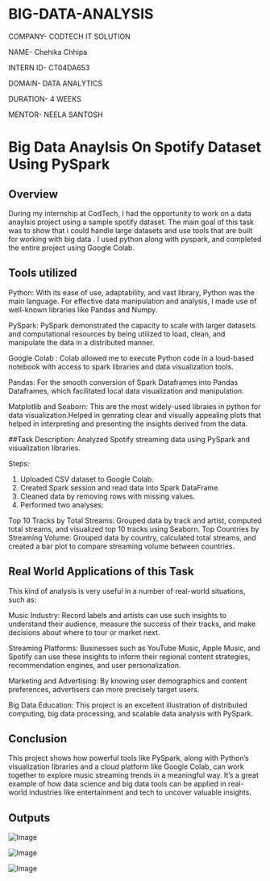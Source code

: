 # BIG-DATA-ANALYSIS
COMPANY- CODTECH IT SOLUTION

NAME- Chehika Chhipa

INTERN ID- CT04DA653

DOMAIN- DATA ANALYTICS

DURATION- 4 WEEKS

MENTOR- NEELA SANTOSH

# Big Data Anaylsis On Spotify Dataset Using PySpark

## Overview

During my internship at CodTech, I had the opportunity to work on a data anaylsis project using a sample spotify dataset. The main goal of this task was to show that i could handle large datasets and use tools that are built for working with big data . I used python along with pyspark, and completed the entire project using Google Colab.

## Tools utilized
Python: With its ease of use, adaptability, and vast library, Python was the main language. For effective data manipulation and analysis, I made use of well-known libraries like Pandas and Numpy.

PySpark: PySpark demonstrated the capacity to scale with larger datasets and computational resources by being utilized to load, clean, and manipulate the data in a distributed manner.

Google Colab :
Colab allowed me to execute Python code in a loud-based notebook with access to spark libraries and data visualization tools.

Pandas: 
For the smooth conversion of Spark Dataframes into Pandas Dataframes, which facilitated local data visualization and manipulation.

Matplotlib and Seaborn:
This are the most widely-used libraies in python for data visualization.Helped in genrating clear and visually appealing plots that helped in interpreting and presenting the insights derived from the data.

##Task Description: Analyzed Spotify streaming data using PySpark and visualization libraries.

Steps:

1. Uploaded CSV dataset to Google Colab.
2. Created Spark session and read data into Spark DataFrame.
3. Cleaned data by removing rows with missing values.
4. Performed two analyses:

 Top 10 Tracks by Total Streams: Grouped data by track and artist, computed total streams, and visualized top 10 tracks using Seaborn.
 Top Countries by Streaming Volume: Grouped data by country, calculated total streams, and created a bar plot to compare streaming volume between countries.
 
 ## Real World Applications of this Task

 This kind of analysis is very useful in a number of real-world situations, such as:
 
 Music Industry: Record labels and artists can use such insights to understand their audience, measure the success of their tracks, and make decisions about where to tour or market next.
 
 Streaming Platforms: Businesses such as YouTube Music, Apple Music, and Spotify can use these insights to inform their regional content strategies, recommendation engines, and user personalization.
 
 Marketing and Advertising: By knowing user demographics and content preferences, advertisers can more precisely target users.

Big Data Education: This project is an excellent illustration of distributed computing, big data processing, and scalable data analysis with PySpark.

## Conclusion

This project shows how powerful tools like PySpark, along with Python’s visualization libraries and a cloud platform like Google Colab, can work together to explore music streaming trends in a meaningful way. It’s a great example of how data science and big data tools can be applied in real-world industries like entertainment and tech to uncover valuable insights.

## Outputs

![Image](https://github.com/user-attachments/assets/7e0bfdd0-b5b7-44a0-9552-37a050924a15)

![Image](https://github.com/user-attachments/assets/5a95cf2f-d205-4b60-a79c-c6f28fb2c469)

![Image](https://github.com/user-attachments/assets/e6115871-b3e1-4716-9181-f651085d3987)
  

